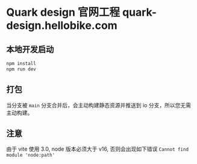 # Quark design 官网工程 quark-design.hellobike.com

## 本地开发启动

```bash
npm install
npm run dev
```

## 打包

当分支被 `main` 分支合并后，会主动构建静态资源并推送到 io 分支，所以您无需主动构建。

## 注意

由于 vite 使用 3.0, node 版本必须大于 v16, 否则会出现如下错误 `Cannot find module 'node:path'`
